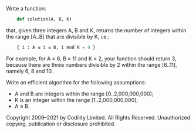 Write a function:

```python
    def solution(A, B, K)
```

that, given three integers A, B and K, returns the number of integers within the range [A..B] that are divisible by K, i.e.:

```python
    { i : A ≤ i ≤ B, i mod K = 0 }
```

For example, for A = 6, B = 11 and K = 2, your function should return 3, because there are three numbers divisible by 2 within the range [6..11], namely 6, 8 and 10.

Write an efficient algorithm for the following assumptions:

* A and B are integers within the range [0..2,000,000,000];
* K is an integer within the range [1..2,000,000,000];
* A ≤ B.

Copyright 2009–2021 by Codility Limited. All Rights Reserved. Unauthorized copying, publication or disclosure prohibited.